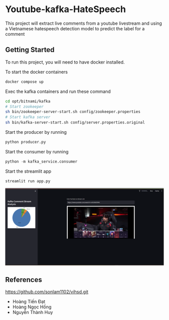 # Youtube-kafka-HateSpeech

This project will extract live comments from a youtube livestream and using a Vietnamese hatespeech detection model to predict the label for a comment

## Getting Started

To run this project, you will need to have docker installed. 

To start the docker containers
```sh
docker compose up 

```

Exec the kafka containers and run these command 
```sh
cd opt/bitnami/kafka
# Start zookeeper 
sh bin/zookeeper-server-start.sh config/zookeeper.properties 
# Start kafka server 
sh bin/kafka-server-start.sh config/server.properties.original 
```

Start the producer by running 
```python
python producer.py 
```

Start the consumer by running 
```python
python -m kafka_service.consumer
```


Start the streamlit app  
```python
streamlit run app.py
```


![alt text](./public/streamlit_app.png)


## References
https://github.com/sonlam1102/vihsd.git
- Hoàng Tiến Đạt
- Hoàng Ngọc Hồng
- Nguyễn Thành Huy
